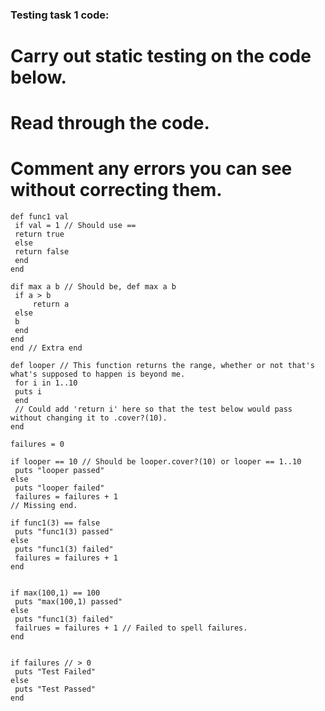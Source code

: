 ### Testing task 1 code:

# Carry out static testing on the code below.  
# Read through the code.  
# Comment any errors you can see without correcting them.

 ```
def func1 val
  if val = 1 // Should use ==
  return true
  else
  return false
  end
end

dif max a b // Should be, def max a b
  if a > b
      return a
  else
  b
  end
end
end // Extra end

def looper // This function returns the range, whether or not that's what's supposed to happen is beyond me.
  for i in 1..10
  puts i
  end
  // Could add 'return i' here so that the test below would pass without changing it to .cover?(10).
end

failures = 0

if looper == 10 // Should be looper.cover?(10) or looper == 1..10
  puts "looper passed"
else
  puts "looper failed"
  failures = failures + 1
// Missing end.

if func1(3) == false
  puts "func1(3) passed"
else
  puts "func1(3) failed"
  failures = failures + 1
end


if max(100,1) == 100
  puts "max(100,1) passed"
else
  puts "func1(3) failed"
  failrues = failures + 1 // Failed to spell failures.
end


if failures // > 0
  puts "Test Failed"
else
  puts "Test Passed"
end

```
